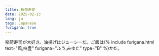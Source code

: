 ```yaml
---
title: 稲荷寿司
date: 2025-02-13
lang: ja
tags: Japanese
furigana: true
---
```


稲荷寿司が大好き。油揚げはジューシーだ。ご飯は{% include furigana.html text="風,味豊" furigana="ふう,みゆた" type="B" %}かだ。

